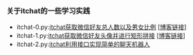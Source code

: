 ### 关于itchat的一些学习实践

- itchat-0.py:[itchat获取微信好友总人数以及男女比例](https://github.com/King-Key/Test/blob/itchat/itchat/itchat-0.py)
[[博客链接](https://blog.csdn.net/King_key/article/details/79249886)]
- itchat-1.py:[itchat获取微信好友头像并进行矩形拼接](https://github.com/King-Key/Test/blob/itchat/itchat/itchat-1.py)
[[博客链接](https://blog.csdn.net/King_key/article/details/79249984)]
- itchat-2.py:[itchat利用接口实现简单的聊天机器人](https://github.com/King-Key/Test/blob/itchat/itchat/itchat-2.py)